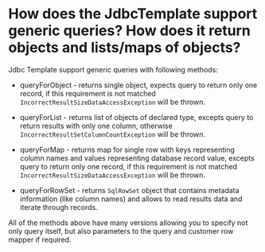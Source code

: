 # How does the JdbcTemplate support generic queries? How does it return objects and lists/maps of objects?
Jdbc Template support generic queries with following methods:
- queryForObject - returns single object, expects query to return only one record, if this requirement is not matched 
```IncorrectResultSizeDataAccessException``` will be thrown.
  
- queryForList - returns list of objects of declared type, excepts query to return results with only one column, otherwise
```IncorrectResultSetColumnCountException``` will be thrown.
  
- queryForMap - returns map for single row with keys representing column names and values representing database record 
value, excepts query to return only one record, if this requirement is not matched ```IncorrectResultSizeDataAccessException```
  will be thrown.
  
- queryForRowSet - returns ```SqlRowSet``` object that contains metadata information (like column names) and allows to read
 results data and iterate through records. 
  

All of the methods above have many versions allowing you to specify not only query itself, but also parameters to the query 
and customer row mapper if required. 
